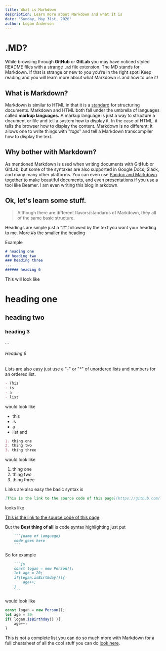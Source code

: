 ```yaml
---
title: What is Markdown
description: Learn more about Markdown and what it is
date: 'Sunday, May 31st, 2020'
author: Logan Anderson
---
```

# .MD?

While browsing through **GitHub** or **GitLab** you may have noticed styled README files with a strange `.md` file extension. The MD stands for Markdown. If that is strange or new to you you’re in the right spot! Keep reading and you will learn more about what Markdown is and how to use it!

## What is Markdown?

Markdown is similar to HTML in that it is a [standard](https://commonmark.org/) for structuring documents. Markdown and HTML both fall under the umbrella of languages called **markup languages.** A markup language is just a way to structure a document or file and tell a system how to display it. In the case of HTML, it tells the browser how to display the content. Markdown is no different; it allows one to write things with "_tags_" and tell a Markdown transcompiler how to display the text.

## Why bother with Markdown?

As mentioned Markdown is used when writing documents with GitHub or GitLab, but some of the syntaxes are also supported in Google Docs, Slack, and many many other platforms. You can even use [Pandoc and Markdown together](https://pandoc.org/MANUAL.html#pandocs-markdown "Pandoc and Markdown together") to make beautiful documents, and even presentations if you use a tool like Beamer. I am even writing this blog in arkdown.

## Ok, let's learn some stuff.

> Although there are different flavors/standards of Markdown, they all of the same basic structure.

Headings are simple just a "#" followed by the text you want your heading to me. More #s the smaller the heading

Example

```md
# heading one
## heading two
### heading three
...
###### heading 6
```

This will look like

# heading one

## heading two

### heading 3

...

###### Heading 6

Lists are also easy just use a "-" or "*" of unordered lists and numbers for an ordered list.

```md
- This
- is
- a
- list
```

would look like

* this
* is
* a
* list
  and

```md
1. thing one
2. thing two
3. thing three
```

would look like

1. thing one
2. thing two
3. thing three

Links are also easy the basic syntax is

```md
[This is the link to the source code of this page](https://github.com/logan-anderson/blog-nextjs-tina-tailwind/blob/master/content/blog/markdown.md)
```

looks like

[This is the link to the source code of this page](https://github.com/logan-anderson/blog-nextjs-tina-tailwind/blob/master/content/blog/markdown.md)

But the **Best thing of all** is code syntax highlighting
just put

```md
    ```{name of language}
    code goes here
    ```
```

So for example

```md
    ```js
    const logan = new Person();
    let age = 20;
    if(logan.isBirthday()){
        age++;
    }
    ```
```

would look like

```js
const logan = new Person();
let age = 20;
if( logan.isBirthday() ){
    age++;
}
```

This is not a complete list you can do so much more with Markdown for a full cheatsheet of all the cool stuff you can do [look here](https://www.markdownguide.org/cheat-sheet/).
